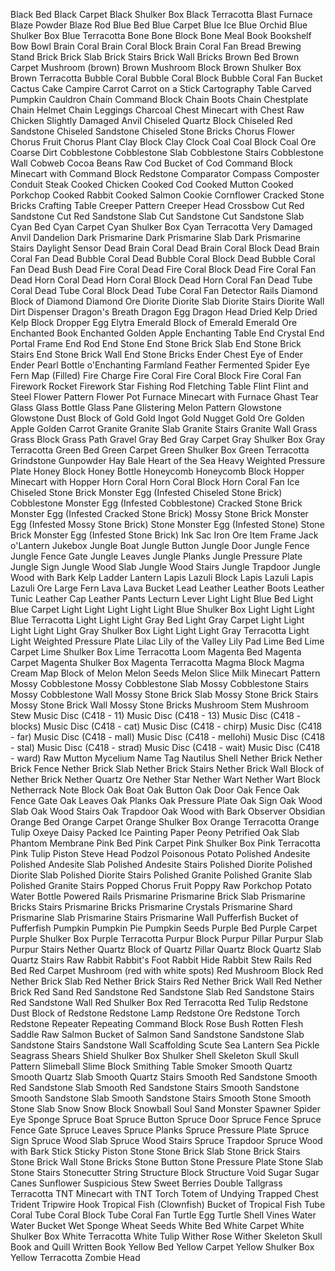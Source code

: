 Black Bed
Black Carpet
Black Shulker Box
Black Terracotta
Blast Furnace
Blaze Powder
Blaze Rod
Blue Bed
Blue Carpet
Blue Ice
Blue Orchid
Blue Shulker Box
Blue Terracotta
Bone
Bone Block
Bone Meal
Book
Bookshelf
Bow
Bowl
Brain Coral
Brain Coral Block
Brain Coral Fan
Bread
Brewing Stand
Brick
Brick Slab
Brick Stairs
Brick Wall
Bricks
Brown Bed
Brown Carpet
Mushroom (brown)
Brown Mushroom Block
Brown Shulker Box
Brown Terracotta
Bubble Coral
Bubble Coral Block
Bubble Coral Fan
Bucket
Cactus
Cake
Campire
Carrot
Carrot on a Stick
Cartography Table
Carved Pumpkin
Cauldron
Chain Command Block
Chain Boots
Chain Chestplate
Chain Helmet
Chain Leggings
Charcoal
Chest
Minecart with Chest
Raw Chicken
Slightly Damaged Anvil
Chiseled Quartz Block
Chiseled Red Sandstone
Chiseled Sandstone
Chiseled Stone Bricks
Chorus Flower
Chorus Fruit
Chorus Plant
Clay Block
Clay
Clock
Coal
Coal Block
Coal Ore
Coarse Dirt
Cobblestone
Cobblestone Slab
Cobblestone Stairs
Cobblestone Wall
Cobweb
Cocoa Beans
Raw Cod
Bucket of Cod
Command Block
Minecart with Command Block
Redstone Comparator
Compass
Composter
Conduit
Steak
Cooked Chicken
Cooked Cod
Cooked Mutton
Cooked Porkchop
Cooked Rabbit
Cooked Salmon
Cookie
Cornflower
Cracked Stone Bricks
Crafting Table
Creeper Pattern
Creeper Head
Crossbow
Cut Red Sandstone
Cut Red Sandstone Slab
Cut Sandstone
Cut Sandstone Slab
Cyan Bed
Cyan Carpet
Cyan Shulker Box
Cyan Terracotta
Very Damaged Anvil
Dandelion
Dark Prismarine
Dark Prismarine Slab
Dark Prismarine Stairs
Daylight Sensor
Dead Brain Coral
Dead Brain Coral Block
Dead Brain Coral Fan
Dead Bubble Coral
Dead Bubble Coral Block
Dead Bubble Coral Fan
Dead Bush
Dead Fire Coral
Dead Fire Coral Block
Dead Fire Coral Fan
Dead Horn Coral
Dead Horn Coral Block
Dead Horn Coral Fan
Dead Tube Coral
Dead Tube Coral Block
Dead Tube Coral Fan
Detector Rails
Diamond
Block of Diamond
Diamond Ore
Diorite
Diorite Slab
Diorite Stairs
Diorite Wall
Dirt
Dispenser
Dragon's Breath
Dragon Egg
Dragon Head
Dried Kelp
Dried Kelp Block
Dropper
Egg
Elytra
Emerald
Block of Emerald
Emerald Ore
Enchanted Book
Enchanted Golden Apple
Enchanting Table
End Crystal
End Portal Frame
End Rod
End Stone
End Stone Brick Slab
End Stone Brick Stairs
End Stone Brick Wall
End Stone Bricks
Ender Chest
Eye of Ender
Ender Pearl
Bottle o'Enchanting
Farmland
Feather
Fermented Spider Eye
Fern
Map (Filled)
Fire Charge
Fire Coral
Fire Coral Block
Fire Coral Fan
Firework Rocket
Firework Star
Fishing Rod
Fletching Table
Flint
Flint and Steel
Flower Pattern
Flower Pot
Furnace
Minecart with Furnace
Ghast Tear
Glass
Glass Bottle
Glass Pane
Glistering Melon Pattern
Glowstone
Glowstone Dust
Block of Gold
Gold Ingot
Gold Nugget
Gold Ore
Golden Apple
Golden Carrot
Granite
Granite Slab
Granite Stairs
Granite Wall
Grass
Grass Block
Grass Path
Gravel
Gray Bed
Gray Carpet
Gray Shulker Box
Gray Terracotta
Green Bed
Green Carpet
Green Shulker Box
Green Terracotta
Grindstone
Gunpowder
Hay Bale
Heart of the Sea
Heavy Weighted Pressure Plate
Honey Block
Honey Bottle
Honeycomb
Honeycomb Block
Hopper
Minecart with Hopper
Horn Coral
Horn Coral Block
Horn Coral Fan
Ice
Chiseled Stone Brick Monster Egg (Infested Chiseled Stone Brick)
Cobblestone Monster Egg (Infested Cobblestone)
Cracked Stone Brick Monster Egg (Infested Cracked Stone Brick)
Mossy Stone Brick Monster Egg (Infested Mossy Stone Brick)
Stone Monster Egg (Infested Stone)
Stone Brick Monster Egg (Infested Stone Brick)
Ink Sac
Iron Ore
Item Frame
Jack o'Lantern
Jukebox
Jungle Boat
Jungle Button
Jungle Door
Jungle Fence
Jungle Fence Gate
Jungle Leaves
Jungle Planks
Jungle Pressure Plate
Jungle Sign
Jungle Wood Slab
Jungle Wood Stairs
Jungle Trapdoor
Jungle Wood with Bark
Kelp
Ladder
Lantern
Lapis Lazuli Block
Lapis Lazuli
Lapis Lazuli Ore
Large Fern
Lava
Lava Bucket
Lead
Leather
Leather Boots
Leather Tunic
Leather Cap
Leather Pants
Lecturn
Lever
Light
Light Blue Bed
Light Blue Carpet
Light 
Light 
Light
Light
Light Blue Shulker Box
Light
Light 
Light Blue Terracotta
Light
Light
Light Gray Bed
Light Gray Carpet
Light 
Light 
Light
Light
Light Gray Shulker Box
Light
Light 
Light Gray Terracotta
Light
Light Weighted Pressure Plate
Lilac
Lily of the Valley
Lily Pad
Lime Bed
Lime Carpet
Lime Shulker Box
Lime Terracotta
Loom
Magenta Bed
Magenta Carpet
Magenta Shulker Box
Magenta Terracotta
Magma Block
Magma Cream
Map
Block of Melon
Melon Seeds
Melon Slice
Milk
Minecart Pattern
Mossy Cobblestone
Mossy Cobblestone Slab
Mossy Cobblestone Stairs
Mossy Cobblestone Wall
Mossy Stone Brick Slab
Mossy Stone Brick Stairs
Mossy Stone Brick Wall
Mossy Stone Bricks
Mushroom Stem
Mushroom Stew
Music Disc (C418 - 11)
Music Disc (C418 - 13)
Music Disc (C418 - blocks)
Music Disc (C418 - cat)
Music Disc (C418 - chirp)
Music Disc (C418 - far)
Music Disc (C418 - mall)
Music Disc (C418 - mellohi)
Music Disc (C418 - stal)
Music Disc (C418 - strad)
Music Disc (C418 - wait)
Music Disc (C418 - ward)
Raw Mutton
Mycelium
Name Tag
Nautilus Shell
Nether Brick
Nether Brick Fence
Nether Brick Slab
Nether Brick Stairs
Nether Brick Wall
Block of Nether Brick
Nether Quartz Ore
Nether Star
Nether Wart
Nether Wart Block
Netherrack
Note Block
Oak Boat
Oak Button
Oak Door
Oak Fence
Oak Fence Gate
Oak Leaves
Oak Planks
Oak Pressure Plate
Oak Sign
Oak Wood Slab
Oak Wood Stairs
Oak Trapdoor
Oak Wood with Bark
Observer
Obsidian
Orange Bed
Orange Carpet
Orange Shulker Box
Orange Terracotta
Orange Tulip
Oxeye Daisy
Packed Ice
Painting
Paper
Peony
Petrified Oak Slab
Phantom Membrane
Pink Bed
Pink Carpet
Pink Shulker Box
Pink Terracotta
Pink Tulip
Piston
Steve Head
Podzol
Poisonous Potato
Polished Andesite
Polished Andesite Slab
Polished Andesite Stairs
Polished Diorite
Polished Diorite Slab
Polished Diorite Stairs
Polished Granite
Polished Granite Slab
Polished Granite Stairs
Popped Chorus Fruit
Poppy
Raw Porkchop
Potato
Water Bottle
Powered Rails
Prismarine
Prismarine Brick Slab
Prismarine Bricks Stairs
Prismarine Bricks
Prismarine Crystals
Prismarine Shard
Prismarine Slab
Prismarine Stairs
Prismarine Wall
Pufferfish
Bucket of Pufferfish
Pumpkin
Pumpkin Pie
Pumpkin Seeds
Purple Bed
Purple Carpet
Purple Shulker Box
Purple Terracotta
Purpur Block
Purpur Pillar
Purpur Slab
Purpur Stairs
Nether Quartz
Block of Quartz
Pillar Quartz Block
Quartz Slab
Quartz Stairs
Raw Rabbit
Rabbit's Foot
Rabbit Hide
Rabbit Stew
Rails
Red Bed
Red Carpet
Mushroom (red with white spots)
Red Mushroom Block
Red Nether Brick Slab
Red Nether Brick Stairs
Red Nether Brick Wall
Red Nether Brick
Red Sand
Red Sandstone
Red Sandstone Slab
Red Sandstone Stairs
Red Sandstone Wall
Red Shulker Box
Red Terracotta
Red Tulip
Redstone Dust
Block of Redstone
Redstone Lamp
Redstone Ore
Redstone Torch
Redstone Repeater
Repeating Command Block
Rose Bush
Rotten Flesh
Saddle
Raw Salmon
Bucket of Salmon
Sand
Sandstone
Sandstone Slab
Sandstone Stairs
Sandstone Wall
Scaffolding
Scute
Sea Lantern
Sea Pickle
Seagrass
Shears
Shield
Shulker Box
Shulker Shell
Skeleton Skull
Skull Pattern
Slimeball
Slime Block
Smithing Table
Smoker
Smooth Quartz
Smooth Quartz Slab
Smooth Quartz Stairs
Smooth Red Sandstone
Smooth Red Sandstone Slab
Smooth Red Sandstone Stairs
Smooth Sandstone
Smooth Sandstone Slab
Smooth Sandstone Stairs
Smooth Stone
Smooth Stone Slab
Snow
Snow Block
Snowball
Soul Sand
Monster Spawner
Spider Eye
Sponge
Spruce Boat
Spruce Button
Spruce Door
Spruce Fence
Spruce Fence Gate
Spruce Leaves
Spruce Planks
Spruce Pressure Plate
Spruce Sign
Spruce Wood Slab
Spruce Wood Stairs
Spruce Trapdoor
Spruce Wood with Bark
Stick
Sticky Piston
Stone
Stone Brick Slab
Stone Brick Stairs
Stone Brick Wall
Stone Bricks
Stone Button
Stone Pressure Plate
Stone Slab
Stone Stairs
Stonecutter
String
Structure Block
Structure Void
Sugar
Sugar Canes
Sunflower
Suspicious Stew
Sweet Berries
Double Tallgrass
Terracotta
TNT
Minecart with TNT
Torch
Totem of Undying
Trapped Chest
Trident
Tripwire Hook
Tropical Fish (Clownfish)
Bucket of Tropical Fish
Tube Coral
Tube Coral Block
Tube Coral Fan
Turtle Egg
Turtle Shell
Vines
Water
Water Bucket
Wet Sponge
Wheat
Seeds
White Bed
White Carpet
White Shulker Box
White Terracotta
White Tulip
Wither Rose
Wither Skeleton Skull
Book and Quill
Written Book
Yellow Bed
Yellow Carpet
Yellow Shulker Box
Yellow Terracotta
Zombie Head